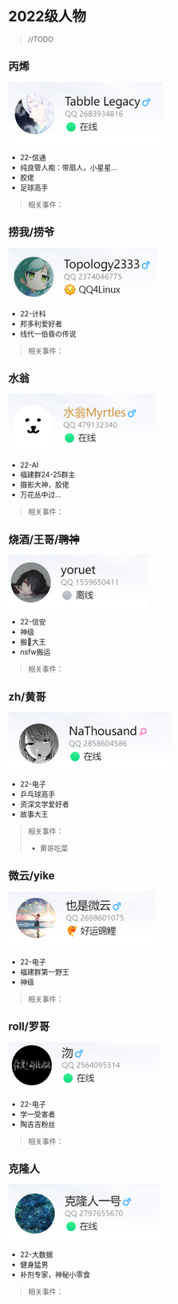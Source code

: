 # 2022级人物

> //TODO

## 丙烯
![bingxi](../imgs/image_bingxi.png)
- 22-信通
- 纯良管人痴：带扇人，小星星...
- 胶佬
- 足球高手
> 相关事件：

## 捞我/捞爷
![laoye](../imgs/image_laoye.png)
- 22-计科
- 邦多利爱好者
- 线代一伯昏の传说
> 相关事件：

## 水翁
![shuiweng](../imgs/image_shuiweng.png)
- 22-AI
- 福建群24-25群主
- 摄影大神，胶佬
- 万花丛中过...
> 相关事件：

## 烧酒/王哥/~~聘神~~
![shaojiu](../imgs/image_shaojiu.png)
- 22-信安
- 神级
- 搬💩大王
- nsfw搬运
> 相关事件：

## zh/黄哥
![zh](../imgs/image_zh.png)
- 22-电子
- 乒乓球高手
- 资深文学爱好者
- 故事大王
> 相关事件：
> - 黄哥吃菜

## 微云/yike
![yike](../imgs/image_yike.png)
- 22-电子
- 福建群第一野王
- 神级
> 相关事件：

## roll/罗哥
![roll](../imgs/image_roll.png)
- 22-电子
- 学一受害者
- 陶吉吉粉丝
> 相关事件：

## 克隆人
![kelongren](../imgs/image_kelongren.png)
- 22-大数据
- 健身猛男
- 补剂专家，神秘小零食
> 相关事件：